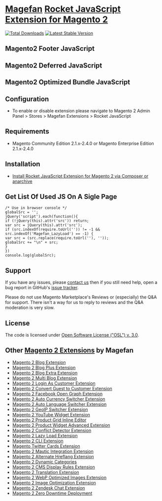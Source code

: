 # [Magefan](https://magefan.com/) [Rocket JavaScript Extension for Magento 2](https://magefan.com/rocket-javascript-deferred-javascript)

[![Total Downloads](https://poser.pugx.org/magefan/module-rocketjavascript/downloads)](https://packagist.org/packages/magefan/module-rocketjavascript)
[![Latest Stable Version](https://poser.pugx.org/magefan/module-rocketjavascript/v/stable)](https://packagist.org/packages/magefan/module-rocketjavascript)

## Magento2 Footer JavaScript
## Magento2 Deferred JavaScript
## Magento2 Optimized Bundle JavaScript
  
## Configuration
  * To enable or disable extension please navigate to Magento 2 Admin Panel > Stores > Magefan Extensions > Rocket JavaScript

## Requirements
  * Magento Community Edition 2.1.x-2.4.0 or Magento Enterprise Edition 2.1.x-2.4.0
  
## Installation
* [Install Rocket JavaScript Extension for Magento 2 via Composer or anarchive](https://magefan.com/blog/rocket-javascript-installation)

## Get List Of Used JS On A Sigle Page
```
/* Use in browser console */
globalSrc = '';
jQuery('script').each(function(){
if (!jQuery(this).attr('src')) return;
var src = jQuery(this).attr('src');
if (src.indexOf(require.toUrl('')) != -1 && src.indexOf('Magefan_LazyLoad') == -1) {
var src = (src.replace(require.toUrl(''), ''));
globalSrc += "\n" + src;
}
})
console.log(globalSrc);

```

## Support
If you have any issues, please [contact us](mailto:support@magefan.com)
then if you still need help, open a bug report in GitHub's
[issue tracker](https://github.com/magefan/module-rocketjavascript/issues).

Please do not use Magento Marketplace's Reviews or (especially) the Q&A for support.
There isn't a way for us to reply to reviews and the Q&A moderation is very slow.

## License
The code is licensed under [Open Software License ("OSL") v. 3.0](http://opensource.org/licenses/osl-3.0.php).

## Other [Magento 2 Extensions](https://magefan.com/magento2-extensions) by Magefan
  * [Magento 2 Blog Extension](https://magefan.com/magento2-blog-extension)
  * [Magento 2 Blog Plus Extension](https://magefan.com/magento2-blog-extension/pricing)
  * [Magento 2 Blog Extra Extension](https://magefan.com/magento2-blog-extension/pricing)
  * [Magento 2 Multi Blog Extension](https://magefan.com/magento-2-multi-blog-extension)
  * [Magento 2 Login As Customer Extension](https://magefan.com/login-as-customer-magento-2-extension)
  * [Magento 2 Convert Guest to Customer Extension](https://magefan.com/magento2-convert-guest-to-customer)
  * [Magento 2 Facebook Open Graph Extension](https://magefan.com/magento-2-open-graph-extension-og-tags)
  * [Magento 2 Auto Currency Switcher Extension](https://magefan.com/magento-2-currency-switcher-auto-currency-by-country)
  * [Magento 2 Auto Language Switcher Extension](https://magefan.com/magento-2-auto-language-switcher)
  * [Magento 2 GeoIP Switcher Extension](https://magefan.com/magento-2-geoip-switcher-extension)
  * [Magento 2 YouTube Widget Extension](https://magefan.com/magento2-youtube-extension)
  * [Magento 2 Product Grid Inline Editor](https://magefan.com/magento-2-product-grid-inline-editor)
  * [Magento 2 Product Widget Advanced Extension](https://magefan.com/magento-2-product-widget)
  * [Magento 2 Conflict Detector Extension](https://magefan.com/magento2-conflict-detector)
  * [Magento 2 Lazy Load Extension](https://magefan.com/magento-2-image-lazy-load-extension)
  * [Magento 2 CLI Extension](https://magefan.com/magento2-cli-extension)
  * [Magento Twitter Cards Extension](https://magefan.com/magento-2-twitter-cards-extension)
  * [Magento 2 Mautic Integration Extension](https://magefan.com/magento-2-mautic-extension)
  * [Magento 2 Alternate Hreflang Extension](https://magefan.com/magento2-alternate-hreflang-extension)
  * [Magento 2 Dynamic Categories](https://magefan.com/magento-2-dynamic-categories)
  * [Magento 2 CMS Display Rules Extension](https://magefan.com/magento-2-cms-display-rules-extension)
  * [Magento 2 Translation Extension](https://magefan.com/magento-2-translation-extension)
  * [Magento 2 WebP Optimized Images Extension](https://magefan.com/magento-2-webp-optimized-images)
  * [Magento 2 Image Optimization Extension](https://magefan.com/magento-2-image-optimization-extension)
  * [Magento 2 Zendesk Chat Extension](https://magefan.com/magento-2-zendesk-chat-extension)
  * [Magento 2 Zero Downtime Deployment](https://magefan.com/blog/magento-2-zero-downtime-deployment)

